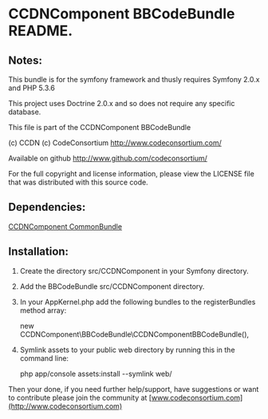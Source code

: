 CCDNComponent BBCodeBundle README.
==================================
 

Notes:  
------
  
This bundle is for the symfony framework and thusly requires Symfony 2.0.x and PHP 5.3.6
  
This project uses Doctrine 2.0.x and so does not require any specific database.
  

This file is part of the CCDNComponent BBCodeBundle

(c) CCDN (c) CodeConsortium <http://www.codeconsortium.com/> 

Available on github <http://www.github.com/codeconsortium/>

For the full copyright and license information, please view the LICENSE
file that was distributed with this source code.


Dependencies:
-------------

[CCDNComponent CommonBundle](https://github.com/codeconsortium/CommonBundle)

  
Installation:
-------------
    
1) Create the directory src/CCDNComponent in your Symfony directory.
  
2) Add the BBCodeBundle src/CCDNComponent directory.  

3) In your AppKernel.php add the following bundles to the registerBundles method array:  

	new CCDNComponent\BBCodeBundle\CCDNComponentBBCodeBundle(),    
	  
4) Symlink assets to your public web directory by running this in the command line:

	php app/console assets:install --symlink web/

Then your done, if you need further help/support, have suggestions or want to contribute please join the community at [www.codeconsortium.com](http://www.codeconsortium.com)
